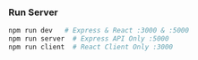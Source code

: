 ### Run Server

```bash
npm run dev   # Express & React :3000 & :5000
npm run server  # Express API Only :5000
npm run client  # React Client Only :3000
```
